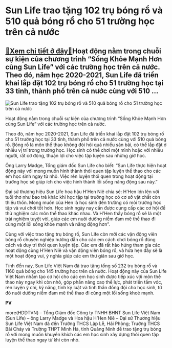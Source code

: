 Sun Life trao tặng 102 trụ bóng rổ và 510 quả bóng rổ cho 51 trường học trên cả nước
====================================================================================

[:gift:Xem chi tiết ở đây:gift:](https://hddtvn.com/sun-life-trao-tang-102-tru-bong-ro-va-510-qua-bong-ro-cho-51-truong-hoc-tren-ca-nuoc/)Hoạt động nằm trong chuỗi sự kiện của chương trình “Sống Khỏe Mạnh Hơn cùng Sun Life” với các trường học trên cả nước. Theo đó, năm học 2020-2021, Sun Life đã triển khai lắp đặt 102 trụ bóng rổ cho 51 trường học tại 33 tỉnh, thành phố trên cả nước cùng với 510 …
----------------------------------------------------------------------------------------------------------------------------------------------------------------------------------------------------------------------------------------------------------------------





![Sun Life trao tặng 102 trụ bóng rổ và 510 quả bóng rổ cho 51 trường học trên cả nước](https://hddtvn.com/wp-content/uploads/2021/01/2624_Sun_Life_6.jpg "Sun Life trao tặng 102 trụ bóng rổ và 510 quả bóng rổ cho 51 trường học trên cả nước")



Hoạt động nằm trong chuỗi sự kiện của chương trình “Sống Khỏe Mạnh Hơn cùng Sun Life” với các trường học trên cả nước.


Theo đó, năm học 2020-2021, Sun Life đã triển khai lắp đặt 102 trụ bóng rổ cho 51 trường học tại 33 tỉnh, thành phố trên cả nước cùng với 510 quả bóng rổ. Bóng rổ là môn thể thao không đòi hỏi quá nhiều sân bãi, có thể lắp đặt ở nhiều vị trí trong trường học. Học sinh có thể chơi một mình hoặc với nhiều người, rất cơ động, thuận lợi cho việc tập luyện sau những giờ học.


Ông Larry Madge, Tổng giám đốc Sun Life cho biết: “Sun Life thực hiện hoạt động này với mong muốn hình thành thói quen tập luyện thể thao cho các em học sinh ngay từ nhỏ. Việc rèn luyện thói quen trong hoạt động tại trường học sẽ giúp ích cho việc hình thành lối sống năng động sau này.”


Đại sứ thương hiệu Sun Life hoa hậu H’Hen Niê chia sẻ: H’Hen lớn lên với tuổi thơ như bao trẻ khác khi học tập tại trường học có cơ sở vật chất còn thiếu thốn. Mong muốn của Hen là học sinh đến trường có môi trường học tập và vui chơi tốt hơn. Học sinh ngày nay cần được cung cấp các cơ hội để thử nghiệm các môn thể thao khác nhau. Và H’Hen thấy bóng rổ sẽ là một trải nghiệm tuyệt vời, giúp các em nuôi dưỡng niềm đam mê thể thao đi cùng một lối sống khỏe mạnh và năng động hơn”.


Cùng với việc trao tặng trụ bóng rổ, Sun Life còn mời các vận động viên bóng rổ chuyên nghiệp hướng dẫn cho các em cách chơi bóng rổ đúng cách và duy trì thói quen luyện tập. Các em đã rất hào hứng tham gia các hoạt động cùng H’Hen Niê và vận động viên bóng rổ, và hứa hẹn đây sẽ là một hoạt động vui, ý nghĩa giúp các em thư giãn sau giờ học.


Tính đến nay, Sun Life Việt Nam đã trao tặng tổng số 232 trụ bóng rổ và 1160 quả bóng cho 145 trường học trên cả nước. Hoạt động này của Sun Life Việt Nam nhằm tạo cơ hội cho các em học sinh được tiếp xúc với môn thể thao này ngay khi còn nhỏ, góp phần nâng cao thể lực, phát triển tầm vóc, rèn luyện ý chí, kỹ năng, tính kỷ luật và tinh thần đồng đội cho học sinh, từ đó nuôi dưỡng niềm đam mê thể thao đi cùng một lối sống khoẻ mạnh.




**PV**



more(HDDTVN) – Tổng Giám đốc Công ty TNHH BHNT Sun Life Việt Nam (Sun Life) – ông Larry Madge và Hoa hậu H’Hen Niê – Đại sứ Thương hiệu Sun Life Việt Nam đã đến Trường THCS Lập Lễ, Hải Phòng; Trường THCS Bãi Cháy và Trường THPT Minh Hà, tỉnh Quảng Ninh để trao tặng trụ bóng rổ với mong muốn khuyến khích các em học sinh xây dựng thói quen tập luyện thể thao ngay từ khi còn nhỏ.

